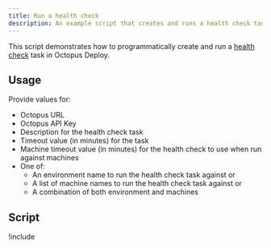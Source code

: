 ```yaml
---
title: Run a health check
description: An example script that creates and runs a health check task.
---
```


This script demonstrates how to programmatically create and run a [health check](/docs/getting-started-guides/octopus-concepts/health-checks.md) task in Octopus Deploy.

## Usage

Provide values for:

- Octopus URL
- Octopus API Key
- Description for the health check task
- Timeout value (in minutes) for the task
- Machine timeout value (in minutes) for the health check to use when run against machines
- One of:
  - An environment name to run the health check task against or
  - A list of machine names to run the health check task against or
  - A combination of both environment and machines

## Script

!include <run-healthcheck-scripts>
